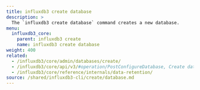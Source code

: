 ```yaml
---
title: influxdb3 create database
description: >
  The `influxdb3 create database` command creates a new database.
menu:
  influxdb3_core:
    parent: influxdb3 create
    name: influxdb3 create database
weight: 400
related:
  - /influxdb3/core/admin/databases/create/
  - /influxdb3/core/api/v3/#operation/PostConfigureDatabase, Create database API
  - /influxdb3/core/reference/internals/data-retention/
source: /shared/influxdb3-cli/create/database.md
---
```


<!-- 
//SOURCE -  content/shared/influxdb3-cli/create/database.md
-->
